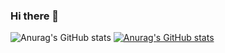### Hi there 👋

![Anurag's GitHub stats](https://github-readme-stats.vercel.app/api?username=edersonrdg&hide=contribs,prs)
[![Anurag's GitHub stats](https://github-readme-stats.vercel.app/api?username=edersonrdg)](https://github.com/edersonrdg/github-readme-stats)

<!--
**edersonrdg/edersonrdg** is a ✨ _special_ ✨ repository because its `README.md` (this file) appears on your GitHub profile.

Here are some ideas to get you started:

- 🔭 I’m currently working on ...
- 🌱 I’m currently learning ...
- 👯 I’m looking to collaborate on ...
- 🤔 I’m looking for help with ...
- 💬 Ask me about ...
- 📫 How to reach me: ...
- 😄 Pronouns: ...
- ⚡ Fun fact: ...
-->

